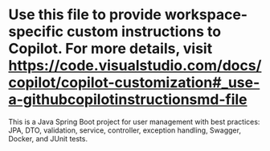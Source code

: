 # Use this file to provide workspace-specific custom instructions to Copilot. For more details, visit https://code.visualstudio.com/docs/copilot/copilot-customization#_use-a-githubcopilotinstructionsmd-file

This is a Java Spring Boot project for user management with best practices: JPA, DTO, validation, service, controller, exception handling, Swagger, Docker, and JUnit tests.
